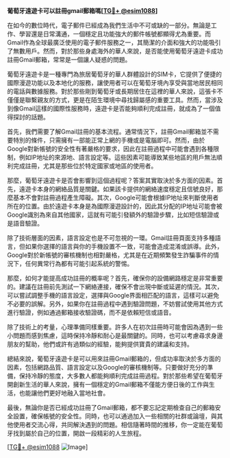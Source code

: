 **葡萄牙遠遊卡可以註冊gmail郵箱嗎[[TG💪+ @esim1088](https://t.me/s/esim1088)]**

在如今的數位時代，電子郵件已經成為我們生活中不可或缺的一部分。無論是工作、學習還是日常溝通，一個穩定且功能強大的郵件帳號都顯得尤為重要。而Gmail作為全球最廣泛使用的電子郵件服務之一，其簡潔的介面和強大的功能吸引了無數用戶。然而，對於那些身處海外的華人來說，是否能使用葡萄牙遠遊卡成功註冊Gmail郵箱，常常是一個讓人疑惑的問題。

葡萄牙遠遊卡是一種專門為旅居葡萄牙的華人群體設計的SIM卡，它提供了便捷的國際漫遊功能以及本地化的服務，讓使用者可以在葡萄牙境內享受與當地居民相同的電話與數據服務。對於那些剛到葡萄牙或長期居住在這裡的華人來說，這張卡不僅僅是聯繫親友的方式，更是在陌生環境中尋找歸屬感的重要工具。然而，當涉及到像Gmail這樣的國際性服務時，遠遊卡是否能夠順利完成註冊，就成為了一個值得探討的話題。

首先，我們需要了解Gmail註冊的基本流程。通常情況下，註冊Gmail郵箱並不需要特別的條件，只需擁有一部能正常上網的手機或是電腦即可。然而，由於Google對新帳號的安全性有著嚴格的要求，因此在註冊過程中可能會遇到各種限制，例如IP地址的來源地、語言設定等。這些因素可能導致某些地區的用戶無法順利完成註冊，尤其是那些位於特定國家或地區的使用者。

那麼，葡萄牙遠遊卡是否會影響到這個過程呢？答案其實取決於多方面的因素。首先，遠遊卡本身的網絡品質是關鍵。如果該卡提供的網絡速度穩定且信號良好，那麼基本不會對註冊過程產生障礙。其次，Google可能會根據IP地址來判斷使用者所在的位置。由於遠遊卡本身是為國際漫遊設計的，因此其分配的IP地址可能會被Google識別為來自其他國家，這就有可能引發額外的驗證步驟，比如短信驗證或是語音驗證。

除了技術層面的因素，語言設定也是不可忽視的一環。Gmail註冊頁面支持多種語言，但如果你選擇的語言與你的手機設置不一致，可能會造成混淆或誤導。此外，Google對於新帳號的審核機制也相對嚴格，尤其是在近期頻繁發生詐騙事件的情況下，任何異常行為都有可能引起系統的警惕。

那麼，如何才能提高成功註冊的概率呢？首先，確保你的設備網路穩定是非常重要的。建議在註冊前先測試一下網絡連接，確保不會出現中斷或延遲的情況。其次，可以嘗試調整手機的語言設定，選擇與Google界面相匹配的語言，這樣可以避免不必要的誤解。另外，如果你在註冊過程中遇到驗證問題，不妨嘗試使用其他方式進行驗證，例如通過郵箱接收驗證碼，而不是依賴短信或語音。

除了技術上的考量，心理準備同樣重要。許多人在初次註冊時可能會因為遇到一些小問題而感到焦慮，這時保持冷靜和耐心是最關鍵的。同時，也可以考慮尋求身邊朋友的幫助，他們或許有過類似的經驗，能夠提供寶貴的建議和支持。

總結來說，葡萄牙遠遊卡是可以用來註冊Gmail郵箱的，但成功率取決於多方面的因素，包括網路品質、語言設定以及Google的審核機制等。只要做好充分的準備，保持冷靜的態度，大多數人都能夠順利完成註冊過程。對於那些希望在葡萄牙開創新生活的華人來說，擁有一個穩定的Gmail郵箱不僅能方便日後的工作與生活，也能讓他們更好地融入當地社會。

最後，無論你是否已經成功註冊了Gmail郵箱，都不要忘記定期檢查自己的郵箱安全設置，確保帳號的安全性。同時，也可以通過加入一些相關的社群或論壇，與其他使用者交流心得，共同解決遇到的問題。相信隨著時間的推移，你一定能在葡萄牙找到屬於自己的位置，開啟一段精彩的人生旅程。

[[TG💪+ @esim1088](https://t.me/s/esim1088) ![Image](https://i.postimg.cc/4NQfJmqS/Snipaste-2025-05-13-00-14-12.png)]